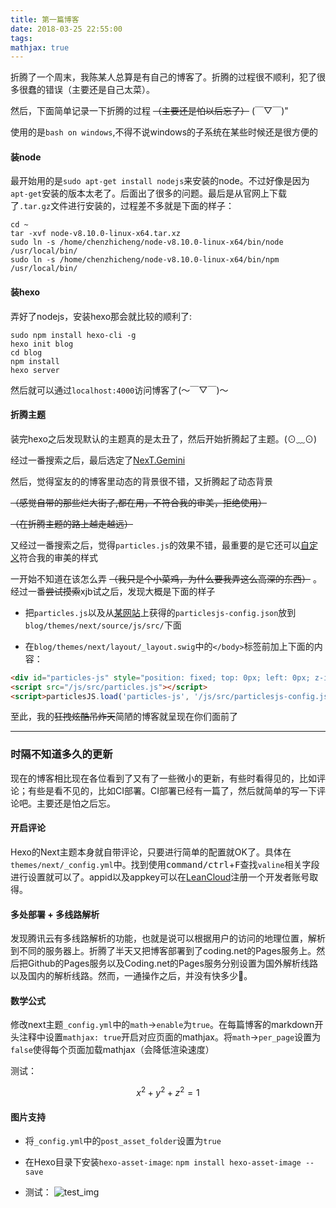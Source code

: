 ```yaml
---
title: 第一篇博客
date: 2018-03-25 22:55:00
tags:
mathjax: true
---
```

折腾了一个周末，我陈某人总算是有自己的博客了。折腾的过程很不顺利，犯了很多很蠢的错误（主要还是自己太菜）。

然后，下面简单记录一下折腾的过程 ~~（主要还是怕以后忘了）~~ (￣▽￣)"

<!--more-->

使用的是`bash on windows`,不得不说windows的子系统在某些时候还是很方便的

#### 装node

最开始用的是`sudo apt-get install nodejs`来安装的node。不过好像是因为`apt-get`安装的版本太老了。后面出了很多的问题。最后是从官网上下载了`.tar.gz`文件进行安装的，过程差不多就是下面的样子：

```
cd ~
tar -xvf node-v8.10.0-linux-x64.tar.xz
sudo ln -s /home/chenzhicheng/node-v8.10.0-linux-x64/bin/node /usr/local/bin/
sudo ln -s /home/chenzhicheng/node-v8.10.0-linux-x64/bin/npm /usr/local/bin/
```

#### 装hexo

弄好了nodejs，安装hexo那会就比较的顺利了:

```
sudo npm install hexo-cli -g
hexo init blog
cd blog
npm install
hexo server
```

然后就可以通过`localhost:4000`访问博客了(～￣▽￣)～


#### 折腾主题

装完hexo之后发现默认的主题真的是太丑了，然后开始折腾起了主题。(⊙﹏⊙)

经过一番搜索之后，最后选定了[NexT.Gemini](https://github.com/theme-next/hexo-theme-next)

然后，觉得室友的的博客里动态的背景很不错，又折腾起了动态背景

~~（感觉自带的那些烂大街了,都在用，不符合我的审美，拒绝使用）~~

~~（在折腾主题的路上越走越远）~~

又经过一番搜索之后，觉得`particles.js`的效果不错，最重要的是它还可以[自定义](https://vincentgarreau.com/particles.js)符合我的审美的样式

一开始不知道在该怎么弄 ~~（我只是个小菜鸡，为什么要我弄这么高深的东西）~~ 。经过一番~~尝试摸索~~xjb试之后，发现大概是下面的样子 

* 把`particles.js`以及从[某网站](https://vincentgarreau.com/particles.js)上获得的`particlesjs-config.json`放到`blog/themes/next/source/js/src/`下面

* 在`blog/themes/next/layout/_layout.swig`中的`</body>`标签前加上下面的内容：
```html
<div id="particles-js" style="position: fixed; top: 0px; left: 0px; z-index: -1; width: 100%; height: 100%"></div>
<script src="/js/src/particles.js"></script>
<script>particlesJS.load('particles-js', '/js/src/particlesjs-config.json')</script>
```

至此，我的~~狂拽炫酷吊炸天~~简陋的博客就呈现在你们面前了

---

### 时隔不知道多久的更新

现在的博客相比现在各位看到了又有了一些微小的更新，有些时看得见的，比如评论；有些是看不见的，比如CI部署。CI部署已经有一篇了，然后就简单的写一下评论吧。主要还是怕之后忘。

#### 开启评论

Hexo的Next主题本身就自带评论，只要进行简单的配置就OK了。具体在`themes/next/_config.yml`中。找到使用<kbd>command/ctrl</kbd>+<kbd>F</kbd>查找`valine`相关字段进行设置就可以了。appid以及appkey可以在[LeanCloud](https://leancloud.cn/applist.html)注册一个开发者账号取得。

#### 多处部署 + 多线路解析

发现腾讯云有多线路解析的功能，也就是说可以根据用户的访问的地理位置，解析到不同的服务器上。折腾了半天又把博客部署到了coding.net的Pages服务上。然后把Github的Pages服务以及Coding.net的Pages服务分别设置为国外解析线路以及国内的解析线路。然而，一通操作之后，并没有快多少🌚。

#### 数学公式

修改next主题`_config.yml`中的`math`->`enable`为`true`。在每篇博客的markdown开头注释中设置`mathjax: true`开启对应页面的mathjax。将`math`->`per_page`设置为`false`使得每个页面加载mathjax（会降低渲染速度）

测试：

$$
x^2 + y^2 + z^2 = 1
$$

#### 图片支持

* 将`_config.yml`中的`post_asset_folder`设置为`true`

* 在Hexo目录下安装`hexo-asset-image`: `npm install hexo-asset-image --save`

* 测试：
    ![test_img](test_img.png "test")

